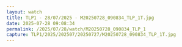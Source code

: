 ```yaml
---
layout: watch
title: TLP1 - 28/07/2025 - M20250728_090834_TLP_1T.jpg
date: 2025-07-28 09:08:34
permalink: /2025/07/28/watch/M20250728_090834_TLP_1
capture: TLP1/2025/202507/20250727/M20250728_090834_TLP_1T.jpg
---
```

